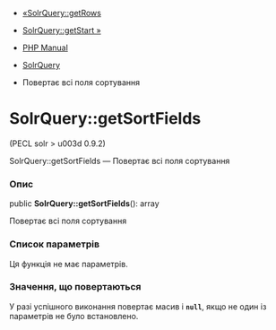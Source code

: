 - [«SolrQuery::getRows](solrquery.getrows.md)
- [SolrQuery::getStart »](solrquery.getstart.md)

- [PHP Manual](index.md)
- [SolrQuery](class.solrquery.md)
- Повертає всі поля сортування

# SolrQuery::getSortFields

(PECL solr \> u003d 0.9.2)

SolrQuery::getSortFields — Повертає всі поля сортування

### Опис

public **SolrQuery::getSortFields**(): array

Повертає всі поля сортування

### Список параметрів

Ця функція не має параметрів.

### Значення, що повертаються

У разі успішного виконання повертає масив і **`null`**, якщо не
один із параметрів не було встановлено.
